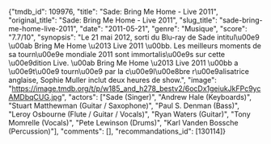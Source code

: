 {"tmdb_id": 109976, "title": "Sade: Bring Me Home - Live 2011", "original_title": "Sade: Bring Me Home - Live 2011", "slug_title": "sade-bring-me-home-live-2011", "date": "2011-05-21", "genre": "Musique", "score": "7.7/10", "synopsis": "Le 21 mai 2012, sorti du Blu-ray de Sade intitul\u00e9 \u00ab Bring Me Home \u2013 Live 2011 \u00bb. Les meilleurs moments de sa tourn\u00e9e mondiale 2011 sont immortalis\u00e9s sur cette \u00e9dition Live.  \u00ab Bring Me Home \u2013 Live 2011 \u00bb a \u00e9t\u00e9 tourn\u00e9 par la c\u00e9l\u00e8bre r\u00e9alisatrice anglaise, Sophie Muller inclut deux heures de show.", "image": "https://image.tmdb.org/t/p/w185_and_h278_bestv2/6ocDx1geiukJkFPc9ycAMDbqCUG.jpg", "actors": ["Sade (Singer)", "Andrew Hale (Keyboards)", "Stuart Matthewman (Guitar / Saxophone)", "Paul S. Denman (Bass)", "Leroy Osbourne (Flute / Guitar / Vocals)", "Ryan Waters (Guitar)", "Tony Momrelle (Vocals)", "Pete Lewinson (Drums)", "Karl Vanden Bossche (Percussion)"], "comments": [], "recommandations_id": [130114]}